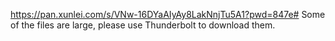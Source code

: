 https://pan.xunlei.com/s/VNw-16DYaAIyAy8LakNnjTu5A1?pwd=847e# Some of the files are large, please use Thunderbolt to download them.
